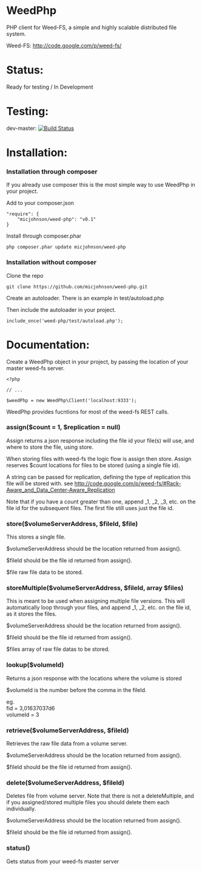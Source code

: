 
WeedPhp
======================

PHP client for Weed-FS, a simple and highly scalable distributed file system.

Weed-FS:
http://code.google.com/p/weed-fs/

Status:
======================
Ready for testing / In Development

Testing:
======================
dev-master: [![Build Status](https://travis-ci.org/micjohnson/weed-php.png?branch=master)](https://travis-ci.org/micjohnson/weed-php)

Installation:
======================
### Installation through composer
If you already use composer this is the most simple way to use WeedPhp in your project.

Add to your composer.json
```
"require": {
    "micjohnson/weed-php": "v0.1"
}
```

Install through composer.phar
```
php composer.phar update micjohnson/weed-php
```

### Installation without composer
Clone the repo
```
git clone https://github.com/micjohnson/weed-php.git
```

Create an autoloader. There is an example in test/autoload.php

Then include the autoloader in your project.

```
include_once('weed-php/test/autoload.php');
```

Documentation:
======================
Create a WeedPhp object in your project, by passing the location of your master weed-fs server.
```
<?php

// ...

$weedPhp = new WeedPhp\Client('localhost:9333');

```

WeedPhp provides fucntions for most of the weed-fs REST calls.

### assign($count = 1, $replication = null)
Assign returns a json response including the file id your file(s) will use, and where to store the file, using store.  

When storing files with weed-fs the logic flow is assign then store. Assign reserves $count locations for files to be stored (using a single file id).    

A string can be passed for replication, defining the type of replication this file will be stored with. see http://code.google.com/p/weed-fs/#Rack-Aware_and_Data_Center-Aware_Replication  

Note that if you have a count greater than one, append _1, _2, _3, etc. on the file id for the subsequent files. The first file still uses just the file id.  

### store($volumeServerAddress, $fileId, $file)
This stores a single file.

$volumeServerAddress should be the location returned from assign().

$fileId should be the file id returned from assign().

$file raw file data to be stored.

### storeMultiple($volumeServerAddress, $fileId, array $files)
This is meant to be used when assigning multiple file versions. This will automatically loop through your files, and append _1, _2, etc. on the file id, as it stores the files.

$volumeServerAddress should be the location returned from assign().

$fileId should be the file id returned from assign().

$files array of raw file datas to be stored.

### lookup($volumeId)
Returns a json response with the locations where the volume is stored

$volumeId is the number before the comma in the fileId.

eg.  
fid = 3,01637037d6  
volumeId = 3

### retrieve($volumeServerAddress, $fileId)
Retrieves the raw file data from a volume server.  

$volumeServerAddress should be the location returned from assign(). 

$fileId should be the file id returned from assign().

### delete($volumeServerAddress, $fileId)
Deletes file from volume server. Note that there is not a deleteMultiple, and if you assigned/stored multiple files you should delete them each individually.  

$volumeServerAddress should be the location returned from assign().  

$fileId should be the file id returned from assign().  

### status()
Gets status from your weed-fs master server